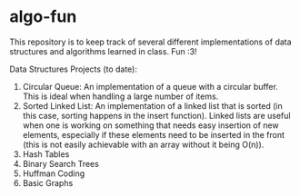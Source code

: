 # algo-fun
This repository is to keep track of several different implementations of data structures and algorithms learned in class. Fun :3! 

Data Structures Projects (to date): 
   1. Circular Queue: An implementation of a queue with a circular buffer. This is ideal when handling a large number of items.
   2. Sorted Linked List: An implementation of a linked list that is sorted (in this case, sorting happens in the insert function). Linked lists are useful when one is working on something that needs easy insertion of new elements, especially if these elements need to be inserted in the front (this is not easily achievable with an array without it being O(n)). 
   3. Hash Tables
   4. Binary Search Trees
   5. Huffman Coding
   6. Basic Graphs
